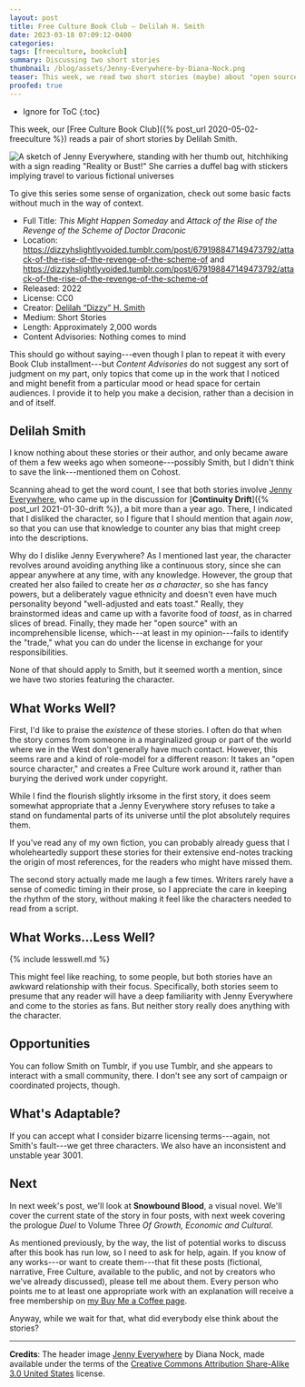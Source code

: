 ```yaml
---
layout: post
title: Free Culture Book Club — Delilah H. Smith
date: 2023-03-18 07:09:12-0400
categories:
tags: [freeculture, bookclub]
summary: Discussing two short stories
thumbnail: /blog/assets/Jenny-Everywhere-by-Diana-Nock.png
teaser: This week, we read two short stories (maybe) about "open source" character Jenny Everywhere.
proofed: true
---
```


* Ignore for ToC
{:toc}

This week, our [Free Culture Book Club]({% post_url 2020-05-02-freeculture %}) reads a pair of short stories by Delilah Smith.

![A sketch of Jenny Everywhere, standing with her thumb out, hitchhiking with a sign reading "Reality or Bust!"  She carries a duffel bag with stickers implying travel to various fictional universes](/blog/assets/Jenny-Everywhere-by-Diana-Nock.png "I only recognize a couple of the references, so if you need that, fingers crossed that someone will fill us in, down in the comments...")

To give this series some sense of organization, check out some basic facts without much in the way of context.

 * Full Title:  *This Might Happen Someday* and *Attack of the Rise of the Revenge of the Scheme of Doctor Draconic*
 * Location:  <https://dizzyhslightlyvoided.tumblr.com/post/679198847149473792/attack-of-the-rise-of-the-revenge-of-the-scheme-of> and <https://dizzyhslightlyvoided.tumblr.com/post/679198847149473792/attack-of-the-rise-of-the-revenge-of-the-scheme-of>
 * Released:  2022
 * License:  CC0
 * Creator:  [Delilah “Dizzy” H. Smith](https://dizzyhslightlyvoided.tumblr.com/)
 * Medium:  Short Stories
 * Length:  Approximately 2,000 words
 * Content Advisories:  Nothing comes to mind

This should go without saying---even though I plan to repeat it with every Book Club installment---but *Content Advisories* do not suggest any sort of judgment on my part, only topics that come up in the work that I noticed and might benefit from a particular mood or head space for certain audiences.  I provide it to help you make a decision, rather than a decision in and of itself.

## Delilah Smith

I know nothing about these stories or their author, and only became aware of them a few weeks ago when someone---possibly Smith, but I didn't think to save the link---mentioned them on Cohost.

Scanning ahead to get the word count, I see that both stories involve [Jenny Everywhere](https://en.wikipedia.org/wiki/Jenny_Everywhere), who came up in the discussion for [**Continuity Drift**]({% post_url 2021-01-30-drift %}), a bit more than a year ago.  There, I indicated that I disliked the character, so I figure that I should mention that again *now*, so that you can use that knowledge to counter any bias that might creep into the descriptions.

Why do I dislike Jenny Everywhere?  As I mentioned last year, the character revolves around avoiding anything like a continuous story, since she can appear anywhere at any time, with any knowledge.  However, the group that created her also failed to create her *as a character*, so she has fancy powers, but a deliberately vague ethnicity and doesn't even have much personality beyond "well-adjusted and eats toast."  Really, they brainstormed ideas and came up with a favorite food of *toast*, as in charred slices of bread.  Finally, they made her "open source" with an incomprehensible license, which---at least in my opinion---fails to identify the "trade," what you can do under the license in exchange for your responsibilities.

None of that should apply to Smith, but it seemed worth a mention, since we have two stories featuring the character.

## What Works Well?

First, I'd like to praise the *existence* of these stories.  I often do that when the story comes from someone in a marginalized group or part of the world where we in the West don't generally have much contact.  However, this seems rare and a kind of role-model for a different reason:  It takes an "open source character," and creates a Free Culture work around it, rather than burying the derived work under copyright.

While I find the flourish slightly irksome in the first story, it does seem somewhat appropriate that a Jenny Everywhere story refuses to take a stand on fundamental parts of its universe until the plot absolutely requires them.

If you've read any of my own fiction, you can probably already guess that I wholeheartedly support these stories for their extensive end-notes tracking the origin of most references, for the readers who might have missed them.

The second story actually made me laugh a few times.  Writers rarely have a sense of comedic timing in their prose, so I appreciate the care in keeping the rhythm of the story, without making it feel like the characters needed to read from a script.

## What Works...Less Well?

{% include lesswell.md %}

This might feel like reaching, to some people, but both stories have an awkward relationship with their focus.  Specifically, both stories seem to presume that any reader will have a deep familiarity with Jenny Everywhere and come to the stories as fans.  But neither story really does anything with the character.

## Opportunities

You can follow Smith on Tumblr, if you use Tumblr, and she appears to interact with a small community, there.  I don't see any sort of campaign or coordinated projects, though.

## What's Adaptable?

If you can accept what I consider bizarre licensing terms---again, not Smith's fault---we get three characters.  We also have an inconsistent and unstable year 3001.

## Next

In next week's post, we'll look at **Snowbound Blood**, a visual novel.  We'll cover the current state of the story in four posts, with next week covering the prologue *Duel* to Volume Three *Of Growth, Economic and Cultural*.

As mentioned previously, by the way, the list of potential works to discuss after this book has run low, so I need to ask for help, again.  If you know of any works---or want to create them---that fit these posts (fictional, narrative, Free Culture, available to the public, and not by creators who we've already discussed), please tell me about them.  Every person who points me to at least one appropriate work with an explanation will receive a free membership on [my Buy Me a Coffee page](https://buymeacoffee.com/jcolag).

Anyway, while we wait for that, what did everybody else think about the stories?

* * *

**Credits**:  The header image [Jenny Everywhere](https://commons.wikimedia.org/w/index.php?curid=10709730) by Diana Nock, made available under the terms of the [Creative Commons Attribution Share-Alike 3.0 United States](https://creativecommons.org/licenses/by-sa/3.0/us/deed.en) license.

